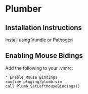 # Plumber

## Installation Instructions
Install using Vundle or Pathogen

## Enabling Mouse Bidings
Add the following to your .vimrc:

```viml
" Enable Mouse Bindings
runtime pluging/plumb.vim
call Plumb_SetLeftMouseBindings()
```
